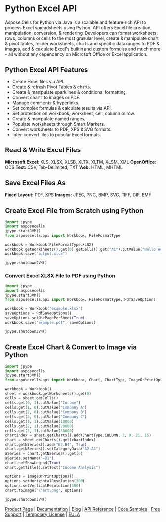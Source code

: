 # Python Excel API
Aspose.Cells for Python via Java is a scalable and feature-rich API to process Excel spreadsheets using Python. API offers Excel file creation, manipulation, conversion, & rendering. Developers can format worksheets, rows, columns or cells to the most granular level, create & manipulate chart & pivot tables, render worksheets, charts and specific data ranges to PDF & images, add & calculate Excel's builtin and custom formulas and much more - all without any dependency on Microsoft Office or Excel application.

## Python Excel API Features
- Create Excel files via API.
- Create & refresh Pivot Tables & charts.
- Create & manipulate sparklines & conditional formatting.
- Convert charts to images or PDF.
- Manage comments & hyperlinks.
- Set complex formulas & calculate results via API.
- Set protection on workbook, worksheet, cell, column or row.
- Create & manipulate named ranges.
- Populate worksheets through Smart Markers.
- Convert worksheets to PDF, XPS & SVG formats.
- Inter-convert files to popular Excel formats.

## Read & Write Excel Files
**Microsoft Excel:** XLS, XLSX, XLSB, XLTX, XLTM, XLSM, XML
**OpenOffice:** ODS
**Text:** CSV, Tab-Delimited, TXT
**Web:** HTML, MHTML

## Save Excel Files As 
**Fixed Layout:** PDF, XPS
**Images:** JPEG, PNG, BMP, SVG, TIFF, GIF, EMF

## Create Excel File from Scratch using Python
``` python
import jpype
import asposecells
jpype.startJVM()
from asposecells.api import Workbook, FileFormatType

workbook = Workbook(FileFormatType.XLSX)
workbook.getWorksheets().get(0).getCells().get("A1").putValue("Hello World")
workbook.save("output.xlsx")

jpype.shutdownJVM()
```

### Convert Excel XLSX File to PDF using Python
``` python
import jpype
import asposecells
jpype.startJVM()
from asposecells.api import Workbook, FileFormatType, PdfSaveOptions

workbook = Workbook("example.xlsx")
saveOptions = PdfSaveOptions()
saveOptions.setOnePagePerSheet(True)
workbook.save("example.pdf", saveOptions)

jpype.shutdownJVM()
```

## Create Excel Chart & Convert to Image via Python
``` python
import jpype
import asposecells
jpype.startJVM()
from asposecells.api import Workbook, Chart, ChartType, ImageOrPrintOptions

workbook = Workbook()
sheet = workbook.getWorksheets().get(0)
cells = sheet.getCells()
cells.get(0, 1).putValue("Income")
cells.get(1, 0).putValue("Company A")
cells.get(2, 0).putValue("Company B")
cells.get(3, 0).putValue("Company C")
cells.get(1, 1).putValue(10000)
cells.get(2, 1).putValue(20000)
cells.get(3, 1).putValue(30000)
chartIndex = sheet.getCharts().add(ChartType.COLUMN, 9, 9, 21, 15)
chart = sheet.getCharts().get(chartIndex)
chart.getNSeries().add("B2:B4", True)
chart.getNSeries().setCategoryData("A2:A4")
aSeries = chart.getNSeries().get(0)
aSeries.setName("=B1")
chart.setShowLegend(True)
chart.getTitle().setText("Income Analysis")

options = ImageOrPrintOptions()
options.setHorizontalResolution(300)
options.setVerticalResolution(300)
chart.toImage("chart.png", options)

jpype.shutdownJVM()
```
[Product Page](https://products.aspose.com/cells/python-java) | [Documentation](https://docs.aspose.com/display/cellspythonjava/Home) | [Blog](https://blog.aspose.com/category/cells/) | [API Reference](https://apireference.aspose.com/cells/python) | [Code Samples](https://github.com/aspose-cells/Aspose.Cells-for-Java) | [Free Support](https://forum.aspose.com/c/cells) | [Temporary License](https://purchase.aspose.com/temporary-license) | [EULA](https://company.aspose.com/legal/eula)
